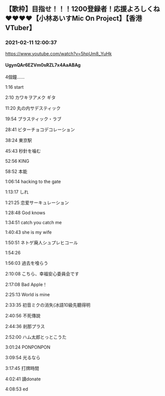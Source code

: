 ## 【歌枠】目指せ！！！1200登録者！応援よろしくね❤️❤️❤️❤️【小林あいすMic On Project】【香港VTuber】
### 2021-02-11 12:00:37
https://www.youtube.com/watch?v=5hpUm8_YuHk
#### UgynQAr6EZVm0sRZL7x4AaABAg
4個鐘……

1:16 start

2:10 カワキヲアメク ギタ

11:20 丸の内サデスティック

19:54 プラスティック・ラブ

28:41 ビターチョコデコレーション

38:24 東京駅

45:43 秒針を噛む

52:56 KING

58:52 本能

1:06:14 hacking to the gate

1:13:17 しれ

1:21:25 恋爱サーキュレーション

1:28:48 God knows

1:34:51 catch you catch me

1:40:43 she is my wife

1:50:51 ネトゲ廃人シュプレヒコール

1:54:26

1:56:03 過去を喰らう

2:10:08 こちら、幸福安心委員会です

2:17:08  Bad Apple！

2:25:13 World is mine

2:33:35 初音ミクの消失(冰語10級先聽得明

2:40:56 不死傳說

2:44:36 剎那プラス

2:52:00 ハム太郎とっとこうた

3:01:24 PONPONPON

3:09:54 光るなら

3:17:45 打牌時間

4:02:41 讀donate

4:08:53 ed

